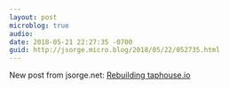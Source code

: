 ```yaml
---
layout: post
microblog: true
audio: 
date: 2018-05-21 22:27:35 -0700
guid: http://jsorge.micro.blog/2018/05/22/052735.html
---
```

New post from jsorge.net: [Rebuilding taphouse.io](http://jsorge.net/2018/05/21/rebuilding-taphouse-io/)
